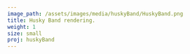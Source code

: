 ```yaml
---
image_path: /assets/images/media/huskyBand/HuskyBand.png
title: Husky Band rendering.
weight: 1
size: small
proj: huskyBand
---
```

